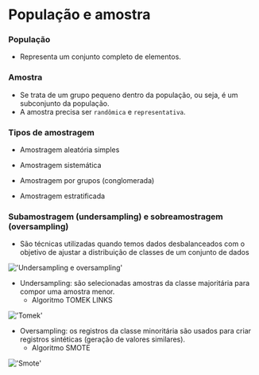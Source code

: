 # **População e amostra**

### População

* Representa um conjunto completo de elementos.

### Amostra

* Se trata de um grupo pequeno dentro da população, ou seja, é um subconjunto da população.
* A amostra precisa ser `randômica` e `representativa`.

### Tipos de amostragem

* Amostragem aleatória simples

* Amostragem sistemática

* Amostragem por grupos (conglomerada)

* Amostragem estratificada

### Subamostragem (undersampling) e sobreamostragem (oversampling)

* São técnicas utilizadas quando temos dados desbalanceados com o objetivo de ajustar a distribuição de classes de um conjunto de dados

!['Undersampling e oversampling']('imagens\undersampling_oversampling.png')

* Undersampling: são selecionadas amostras da classe majoritária para compor uma amostra menor.
    * Algoritmo TOMEK LINKS

!['Tomek']('imagens\tomek.png')

* Oversampling: os registros da classe minoritária são usados para criar registros sintéticas (geração de valores similares).
    * Algoritmo SMOTE

!['Smote']('imagens\smote.png')